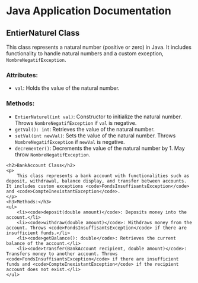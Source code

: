 
<body>
    <h1>Java Application Documentation</h1>
    <h2>EntierNaturel Class</h2>
    <p>
        This class represents a natural number (positive or zero) in Java. It includes functionality to handle natural numbers and a custom exception, <code>NombreNegatifException</code>.
    </p>
    <h3>Attributes:</h3>
    <ul>
        <li><code>val</code>: Holds the value of the natural number.</li>
    </ul>
    <h3>Methods:</h3>
    <ul>
        <li><code>EntierNaturel(int val)</code>: Constructor to initialize the natural number. Throws <code>NombreNegatifException</code> if <code>val</code> is negative.</li>
        <li><code>getVal(): int</code>: Retrieves the value of the natural number.</li>
        <li><code>setVal(int newVal)</code>: Sets the value of the natural number. Throws <code>NombreNegatifException</code> if <code>newVal</code> is negative.</li>
        <li><code>decrementer()</code>: Decrements the value of the natural number by 1. May throw <code>NombreNegatifException</code>.</li>
    </ul>

    <h2>BankAccount Class</h2>
    <p>
        This class represents a bank account with functionalities such as deposit, withdrawal, balance display, and transfer between accounts. It includes custom exceptions <code>FondsInsuffisantsException</code> and <code>CompteInexistantException</code>.
    </p>
    <h3>Methods:</h3>
    <ul>
        <li><code>deposit(double amount)</code>: Deposits money into the account.</li>
        <li><code>withdraw(double amount)</code>: Withdraws money from the account. Throws <code>FondsInsuffisantsException</code> if there are insufficient funds.</li>
        <li><code>getBalance(): double</code>: Retrieves the current balance of the account.</li>
        <li><code>transfer(BankAccount recipient, double amount)</code>: Transfers money to another account. Throws <code>FondsInsuffisantsException</code> if there are insufficient funds and <code>CompteInexistantException</code> if the recipient account does not exist.</li>
    </ul>
</body>
